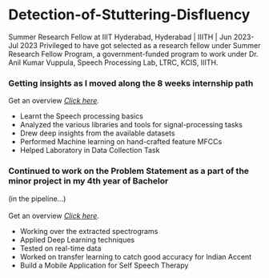 # Detection-of-Stuttering-Disfluency
 Summer Research Fellow at IIIT Hyderabad, Hyderabad | IIITH | Jun 2023- Jul 2023 Privileged to have got selected as a research fellow under Summer Research Fellow Program, a government-funded program to work under Dr. Anil Kumar Vuppula, Speech Processing Lab, LTRC, KCIS, IIITH.

 ### Getting insights as I moved along the 8 weeks internship path 
 Get an overview _[Click here](https://docs.google.com/document/d/1pcC_a9tEmrZ81nb9qd3NMOC4TbGxG_bo1I4U12sxMvE/edit?usp=sharing)._
 - Learnt the Speech processing basics
 - Analyzed the various libraries and tools for signal-processing tasks
 - Drew deep insights from the available datasets
 - Performed Machine learning on hand-crafted feature MFCCs
 - Helped Laboratory in Data Collection Task
 
 ### Continued to work on the Problem Statement as a part of the minor project in my 4th year of Bachelor 
 (in the pipeline...) <br />
 <br />
 Get an overview _[Click here](https://docs.google.com/presentation/d/1JYFqIHANhQKsrWaCzVj99tPfM5UWZV6yJpegx3ZAMNk/edit?usp=sharing)._
 - Working over the extracted spectrograms
 - Applied Deep Learning techniques
 - Tested on real-time data
 - Worked on transfer learning to catch good accuracy for Indian Accent
 - Build a Mobile Application for Self Speech Therapy
   

